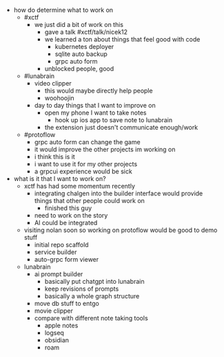 - how do determine what to work on
	- #xctf
		- we just did a bit of work on this
			- gave a talk #xctf/talk/nicek12
			- we learned a ton about things that feel good with code
				- kubernetes deployer
				- sqlite auto backup
				- grpc auto form
			- unblocked people, good
	- #lunabrain
		- video clipper
			- this would maybe directly help people
			- woohoojin
		- day to day things that I want to improve on
			- open my phone I want to take notes
				- hook up ios app to save note to lunabrain
			- the extension just doesn't communicate enough/work
	- #protoflow
		- grpc auto form can change the game
		- it would improve the other projects im working on
		- i think this is it
		- i want to use it for my other projects
		- a grpcui experience would be sick
- what is it that I want to work on?
	- xctf has had some momentum recently
		- integrating chalgen into the builder interface would provide things that other people could work on
			- finished this guy
		- need to work on the story
		- AI could be integrated
	- visiting nolan soon so working on protoflow would be good to demo stuff
		- initial repo scaffold
		- service builder
		- auto-grpc form viewer
	- lunabrain
		- ai prompt builder
			- basically put chatgpt into lunabrain
			- keep revisions of prompts
			- basically a whole graph structure
		- move db stuff to entgo
		- movie clipper
		- compare with different note taking tools
			- apple notes
			- logseq
			- obsidian
			- roam